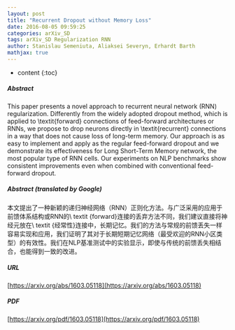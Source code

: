 ```yaml
---
layout: post
title: "Recurrent Dropout without Memory Loss"
date: 2016-08-05 09:59:25
categories: arXiv_SD
tags: arXiv_SD Regularization RNN
author: Stanislau Semeniuta, Aliaksei Severyn, Erhardt Barth
mathjax: true
---
```


* content
{:toc}

##### Abstract
This paper presents a novel approach to recurrent neural network (RNN) regularization. Differently from the widely adopted dropout method, which is applied to \textit{forward} connections of feed-forward architectures or RNNs, we propose to drop neurons directly in \textit{recurrent} connections in a way that does not cause loss of long-term memory. Our approach is as easy to implement and apply as the regular feed-forward dropout and we demonstrate its effectiveness for Long Short-Term Memory network, the most popular type of RNN cells. Our experiments on NLP benchmarks show consistent improvements even when combined with conventional feed-forward dropout.

##### Abstract (translated by Google)
本文提出了一种新颖的递归神经网络（RNN）正则化方法。与广泛采用的应用于前馈体系结构或RNN的\ textit {forward}连接的丢弃方法不同，我们建议直接将神经元放在\ textit {经常性}连接中，长期记忆。我们的方法与常规的前馈丢失一样容易实现和应用，我们证明了其对于长期短期记忆网络（最受欢迎的RNN小区类型）的有效性。我们在NLP基准测试中的实验显示，即使与传统的前馈丢失相结合，也能得到一致的改进。

##### URL
[https://arxiv.org/abs/1603.05118](https://arxiv.org/abs/1603.05118)

##### PDF
[https://arxiv.org/pdf/1603.05118](https://arxiv.org/pdf/1603.05118)

